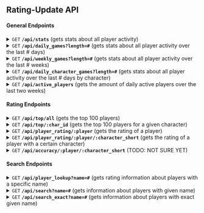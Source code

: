 ## Rating-Update API

#### General Endpoints

<details>
 <summary><code>GET</code> <code><b>/api/stats</b></code> (gets stats about all player activity)</summary>

##### Parameters

> None

##### Code : `200 OK`

```json
{
  "game_count": 21334901,
  "player_count": 358534,
  "activity_7d": {
    "players": 0,
    "games": 0,
    "over_1700": 0,
    "over_1900": 0,
    "over_2100": 0,
    "sub_1300": 0,
    "sub_1100": 0,
    "sub_900": 0
  },
  "activity_24h": {
    "players": 0,
    "games": 0,
    "over_1700": 0,
    "over_1900": 0,
    "over_2100": 0,
    "sub_1300": 0,
    "sub_1100": 0,
    "sub_900": 0
  },
  "activity_1h": {
    "players": 0,
    "games": 0,
    "over_1700": 0,
    "over_1900": 0,
    "over_2100": 0,
    "sub_1300": 0,
    "sub_1100": 0,
    "sub_900": 0
  }
}
```

##### Example cURL

```bash
curl -X GET -H "Content-Type: application/json" http://ratingupdate.info/api/stats
```
</details>

<details>
 <summary><code>GET</code> <code><b>/api/daily_games?length=#</b></code> (gets stats about all player activity over the last # days)</summary>

##### Parameters

> | name              |  type     | data type      | description                         | default    |
> |-------------------|-----------|----------------|-------------------------------------|------------|
> | `length`          |  optional | int ($i64)     | Amount of days to be queried        | 60         |

##### Code : `200 OK`

The values are returned as 3 arrays.  
Values belong together when they are in the same position inside their corresponding arrays.  
The first array contains the dates of the days.  
The second array contains the amount of games played every day.  
The third array contains how many players were active every day.

```json
[
  [
    "2024-04-11",
    "2024-04-12",
    "2024-04-13",
    "2024-04-14",
    "2024-04-15"
  ],
  [
    10,
    5,
    6,
    2,
    1
  ],
  [
    4,
    3,
    3,
    2,
    2
  ]
]
```
`Example`: On the 11. April 2024 there were 10 games played by 4 distinct players. 

##### Example cURL

```bash
curl -X GET -H "Content-Type: application/json" http://ratingupdate.info/api/daily_games?length=5
```
</details>

<details>
 <summary><code>GET</code> <code><b>/api/weekly_games?length=#</b></code> (gets stats about all player activity over the last # weeks)</summary>

##### Parameters

> | name              |  type     | data type      | description                         | default    |
> |-------------------|-----------|----------------|-------------------------------------|------------|
> | `length`          |  optional | int ($i64)     | Amount of weeks to be queried        | 8         |

##### Code : `200 OK`

The values are returned as 3 arrays.  
Values belong together when they are in the same position inside their corresponding arrays.  
The first array contains the dates of the weeks.  
The second array contains the amount of games played every week.  
The third array contains how many players were active every week.

```json
[
  [
    "2024-04-09"
  ],
  [
    100
  ],
  [
    20
  ]
]
```
`Example`: In the week of 9. April 2024 there were 100 games played by 20 distinct players. 

##### Example cURL

```bash
curl -X GET -H "Content-Type: application/json" http://ratingupdate.info/api/weekly_games?length=2
```
</details>

<details>
 <summary><code>GET</code> <code><b>/api/daily_character_games?length=#</b></code> (gets stats about all player activity over the last # days by character)</summary>

##### Parameters

> | name              |  type     | data type      | description                         | default    |
> |-------------------|-----------|----------------|-------------------------------------|------------|
> | `length`          |  optional | int ($i64)     | Amount of days to be queried        | 60         |

##### Code : `200 OK`

The values are returned as 3 arrays.  
Values belong together when they are in the same position inside their corresponding arrays.  
The first array contains the dates of the days.  
The second array contains the characters. 
The third array contains how many games were played with every character every day.

```json
[
  [
    "2024-04-11",
    "2024-04-12",
  ],
  [
    "SO",
    "KY",
    "MA",
    ...
  ],
  [
    [15, 8],
    [7, 9],
    [11, 9],
    ...
  ]
]
```
`Example`: On the 11. April 2024 there were 15 games with Sol played. 

##### Example cURL

```bash
curl -X GET -H "Content-Type: application/json" http://ratingupdate.info/api/daily_character_games?length=2
```
</details>

<details>
 <summary><code>GET</code> <code><b>/api/active_players</b></code> (gets the amount of daily active players over the last two weeks)</summary>

##### Parameters

> None

##### Code : `200 OK`

```json
[
  0,
  0,
  0,
  0,
  0,
  0,
  0,
  0,
  0,
  0,
  0,
  0,
  0,
  0
]
```

##### Example cURL

```bash
curl -X GET -H "Content-Type: application/json" http://ratingupdate.info/api/active_players
```
</details>

#### Rating Endpoints

<details>
 <summary><code>GET</code> <code><b>/api/top/all</b></code> (gets the top 100 players)</summary>

##### Parameters

> None

##### Code : `200 OK`

```json
[
  {
    "pos": 1,
    "id": "2EC405FD6B5A8C9",
    "platform": "PC",
    "character": "Goldlewis",
    "character_short": "GO",
    "name": "UA Rang13",
    "game_count": 6808,
    "rating_value": 2361,
    "rating_deviation": 98,
    "vip_status": null,
    "cheater_status": null,
    "hidden_status": null
  },
  {
    "pos": 2,
    "id": "2EC3DC4435865B9",
    "platform": "PC",
    "character": "Sol",
    "character_short": "SO",
    "name": "UMISHO",
    "game_count": 4109,
    "rating_value": 2350,
    "rating_deviation": 125,
    "vip_status": null,
    "cheater_status": null,
    "hidden_status": null
  },
  ...
]
``` 

##### Example cURL

```bash
curl -X GET -H "Content-Type: application/json" http://ratingupdate.info/api/top/all
```
</details>

<details>
 <summary><code>GET</code> <code><b>/api/top/:char_id</b></code> (gets the top 100 players for a given character)</summary>

##### Parameters

> | name              |  type     | data type      | description                         | default    |
> |-------------------|-----------|----------------|-------------------------------------|------------|
> | `char_id`          |  required | int ($i64)     | Id of character (Sol=0)        | -         |

##### Code : `200 OK`

```json
[
  {
    "pos": 1,
    "id": "310D591D4B0853B",
    "platform": "PC",
    "character": "Ky",
    "character_short": "KY",
    "name": "DM El Maza",
    "game_count": 3876,
    "rating_value": 2241,
    "rating_deviation": 101,
    "vip_status": null,
    "cheater_status": null,
    "hidden_status": null
  },
  {
    "pos": 2,
    "id": "2EDB72A74608783",
    "platform": "PC",
    "character": "Ky",
    "character_short": "KY",
    "name": "Useless Miwa",
    "game_count": 944,
    "rating_value": 2227,
    "rating_deviation": 113,
    "vip_status": null,
    "cheater_status": null,
    "hidden_status": null
  },
  ...
]
``` 

##### Example cURL

```bash
curl -X GET -H "Content-Type: application/json" http://ratingupdate.info/api/top/1
```
</details>

<details>
 <summary><code>GET</code> <code><b>/api/player_rating/:player</b></code> (gets the rating of a player)</summary>

##### Parameters

> | name              |  type     | data type      | description                         | default    |
> |-------------------|-----------|----------------|-------------------------------------|------------|
> | `player`          |  required | hex     | Hexadecimal representation of the player id        | -         |


##### Code : `200 OK`

The result is a array where every item corresponds to a character.

```json
[
  {
    "value": 1500,
    "deviation": 350
  },
  {
    "value": 1341.3941831910975,
    "deviation": 67.10095580454131
  },
  {
    "value": 1500,
    "deviation": 350
  },
  ...
]
``` 

##### Example cURL

```bash
curl -X GET -H "Content-Type: application/json" http://ratingupdate.info/api/player_rating/31081E2F439665D
```
</details>

<details>
 <summary><code>GET</code> <code><b>/api/player_rating/:player/:character_short</b></code> (gets the rating of a player with a certain character)</summary>

##### Parameters

> | name              |  type     | data type      | description                         | default    |
> |-------------------|-----------|----------------|-------------------------------------|------------|
> | `player`          |  required | hex     | Hexadecimal representation of the player id        | -         |
> | `character_short`          |  required | str(2)     | Two letter shorthand for a character        | -         |


##### Code : `200 OK`

```json
{
  "value": 1341.3941831910975,
  "deviation": 67.10095580454131
}
``` 

##### Example cURL

```bash
curl -X GET -H "Content-Type: application/json" http://ratingupdate.info/api/player_rating/31081E2F439665D/PO
```
</details>

<details>
 <summary><code>GET</code> <code><b>/api/accuracy/:player/:character_short</b></code> (TODO: NOT SURE YET)</summary>

##### Parameters

> | name              |  type     | data type      | description                         | default    |
> |-------------------|-----------|----------------|-------------------------------------|------------|
> | `player`          |  required | hex     | Hexadecimal representation of the player id        | -         |
> | `character_short`          |  required | str(2)     | Two letter shorthand for a character        | -         |


##### Code : `200 OK`

The reponse is an array containing 11 values, each corresponding to the winrate? of the player against with a certain skillgap.

```json
[
  null,
  null,
  0.3333333333333333,
  0.14285714285714285,
  0.375,
  0.5238095238095238,
  0.8,
  0.7142857142857143,
  0.75,
  null,
  null
]
``` 

##### Example cURL

```bash
curl -X GET -H "Content-Type: application/json" http://ratingupdate.info/api/accuracy/31081E2F439665D/PO
```
</details>

#### Search Endpoints

<details>
 <summary><code>GET</code> <code><b>/api/player_lookup?name=#</b></code> (gets rating information about players with a specific name)</summary>

##### Parameters

> | name              |  type     | data type      | description                         | default    |
> |-------------------|-----------|----------------|-------------------------------------|------------|
> | `name`          |  required | str     | name of the player        | -         |

Note: this search is exact, `name=Michioc` will not return players named `Michiocre`.

##### Code : `200 OK`

```json
[
  {
    "id": "31081E2F439665D",
    "name": "Michiocre",
    "characters": [
      {
        "shortname": "PO",
        "rating": 1341,
        "deviation": 134,
        "game_count": 765
      }
    ]
  }
]
``` 

##### Example cURL

```bash
curl -X GET -H "Content-Type: application/json" http://ratingupdate.info/api/player_lookup?name=Michiocre
```
</details>

<details>
 <summary><code>GET</code> <code><b>/api/search?name=#</b></code> (gets information about players with given name)</summary>

##### Parameters

> | name              |  type     | data type      | description                         | default    |
> |-------------------|-----------|----------------|-------------------------------------|------------|
> | `name`          |  required | str     | name of the player        | -         |

Note: this search is <b>NOT</b> exact, `name=Michioc` will also return players named `Michiocre`.

##### Code : `200 OK`

The reponse is an array containing one entry per played character of every player found with the given name.

```json
[
  {
    "name": "Michiocre",
    "platform": "PC",
    "vip_status": null,
    "cheater_status": null,
    "hidden_status": null,
    "id": "31081E2F439665D",
    "character": "Potemkin",
    "character_short": "PO",
    "rating_value": 1341,
    "rating_deviation": 134,
    "game_count": 765
  }
]
``` 

##### Example cURL

```bash
curl -X GET -H "Content-Type: application/json" http://ratingupdate.info/api/search?name=Michiocre
```
</details>

<details>
 <summary><code>GET</code> <code><b>/api/search_exact?name=#</b></code> (gets information about players with exact given name)</summary>

##### Parameters

> | name              |  type     | data type      | description                         | default    |
> |-------------------|-----------|----------------|-------------------------------------|------------|
> | `name`          |  required | str     | name of the player        | -         |

Note: this search is exact, `name=Michioc` will not return players named `Michiocre`.

##### Code : `200 OK`

The reponse is an array containing one entry per played character of every player found with the exact given name.

```json
[
  {
    "name": "Michiocre",
    "platform": "PC",
    "vip_status": null,
    "cheater_status": null,
    "hidden_status": null,
    "id": "31081E2F439665D",
    "character": "Potemkin",
    "character_short": "PO",
    "rating_value": 1341,
    "rating_deviation": 134,
    "game_count": 765
  }
]
``` 

##### Example cURL

```bash
curl -X GET -H "Content-Type: application/json" http://ratingupdate.info/api/search_exact?name=Michiocre
```
</details>
